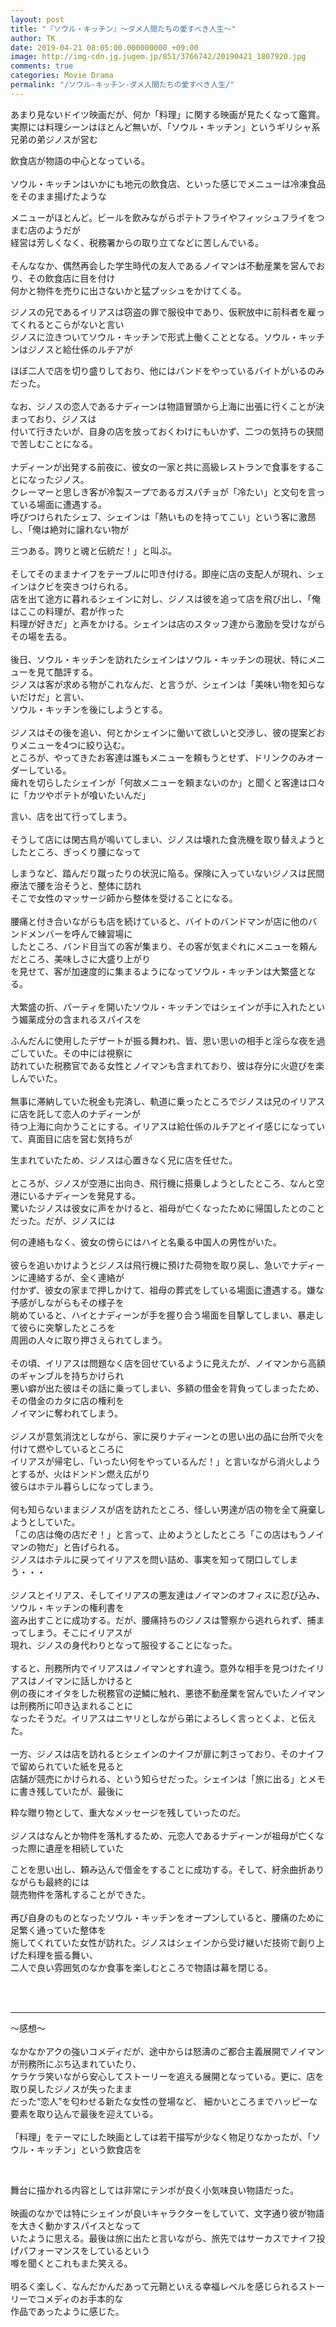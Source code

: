 ```yaml
---
layout: post
title: "『ソウル・キッチン』～ダメ人間たちの愛すべき人生～"
author: TK
date: 2019-04-21 08:05:00.000000000 +09:00
image: http://img-cdn.jg.jugem.jp/851/3766742/20190421_1807920.jpg
comments: true
categories: Movie Drama
permalink: "/ソウル-キッチン-ダメ人間たちの愛すべき人生/"
---
```






<p>あまり見ないドイツ映画だが、何か「料理」に関する映画が見たくなって鑑賞。<br />
実際には料理シーンはほとんど無いが、「ソウル・キッチン」というギリシャ系兄弟の弟ジノスが営む</p>

<p>飲食店が物語の中心となっている。<br />
<br />
ソウル・キッチンはいかにも地元の飲食店、といった感じでメニューは冷凍食品をそのまま揚げたような</p>

<p>メニューがほとんど。ビールを飲みながらポテトフライやフィッシュフライをつまむ店のようだが<br />
経営は芳しくなく、税務署からの取り立てなどに苦しんでいる。<br />
<br />
そんななか、偶然再会した学生時代の友人であるノイマンは不動産業を営んでおり、その飲食店に目を付け<br />
何かと物件を売りに出さないかと猛プッシュをかけてくる。</p>

<p>ジノスの兄であるイリアスは窃盗の罪で服役中であり、仮釈放中に前科者を雇ってくれるとこらがないと言い<br />
ジノスに泣きついてソウル・キッチンで形式上働くこととなる。ソウル・キッチンはジノスと給仕係のルチアが</p>

<p>ほぼ二人で店を切り盛りしており、他にはバンドをやっているバイトがいるのみだった。<br />
<br />
なお、ジノスの恋人であるナディーンは物語冒頭から上海に出張に行くことが決まっており、ジノスは<br />
付いて行きたいが、自身の店を放っておくわけにもいかず、二つの気持ちの狭間で苦しむことになる。<br />
<br />
ナディーンが出発する前夜に、彼女の一家と共に高級レストランで食事をすることになったジノス。<br />
クレーマーと思しき客が冷製スープであるガスパチョが「冷たい」と文句を言っている場面に遭遇する。<br />
呼びつけられたシェフ、シェインは「熱いものを持ってこい」という客に激昂し、「俺は絶対に譲れない物が</p>

<p>三つある。誇りと魂と伝統だ！」と叫ぶ。<br />
<br />
そしてそのままナイフをテーブルに叩き付ける。即座に店の支配人が現れ、シェインはクビを突きつけられる。<br />
店を出て途方に暮れるシェインに対し、ジノスは彼を追って店を飛び出し、「俺はここの料理が、君が作った<br />
料理が好きだ」と声をかける。シェインは店のスタッフ達から激励を受けながらその場を去る。<br />
<br />
後日、ソウル・キッチンを訪れたシェインはソウル・キッチンの現状、特にメニューを見て酷評する。<br />
ジノスは客が求める物がこれなんだ、と言うが、シェインは「美味い物を知らないだけだ」と言い、<br />
ソウル・キッチンを後にしようとする。<br />
<br />
ジノスはその後を追い、何とかシェインに働いて欲しいと交渉し、彼の提案どおりメニューを4つに絞り込む。<br />
ところが、やってきたお客達は誰もメニューを頼もうとせず、ドリンクのみオーダーしている。<br />
痺れを切らしたシェインが「何故メニューを頼まないのか」と聞くと客達は口々に「カツやポテトが喰いたいんだ」</p>

<p>言い、店を出て行ってしまう。<br />
<br />
そうして店には閑古鳥が鳴いてしまい、ジノスは壊れた食洗機を取り替えようとしたところ、ぎっくり腰になって</p>

<p>しまうなど、踏んだり蹴ったりの状況に陥る。保険に入っていないジノスは民間療法で腰を治そうと、整体に訪れ<br />
そこで女性のマッサージ師から整体を受けることになる。<br />
<br />
腰痛と付き合いながらも店を続けていると、バイトのバンドマンが店に他のバンドメンバーを呼んで練習場に<br />
したところ、バンド目当ての客が集まり、その客が気まぐれにメニューを頼んだところ、美味しさに大盛り上がり<br />
を見せて、客が加速度的に集まるようになってソウル・キッチンは大繁盛となる。<br />
<br />
大繁盛の折、パーティを開いたソウル・キッチンではシェインが手に入れたという媚薬成分の含まれるスパイスを</p>

<p>ふんだんに使用したデザートが振る舞われ、皆、思い思いの相手と淫らな夜を過ごしていた。その中には視察に<br />
訪れていた税務官である女性とノイマンも含まれており、彼は存分に火遊びを楽しんでいた。<br />
<br />
無事に滞納していた税金も完済し、軌道に乗ったところでジノスは兄のイリアスに店を託して恋人のナディーンが<br />
待つ上海に向かうことにする。イリアスは給仕係のルチアとイイ感じになっていて、真面目に店を営む気持ちが</p>

<p>生まれていたため、ジノスは心置きなく兄に店を任せた。<br />
<br />
ところが、ジノスが空港に出向き、飛行機に搭乗しようとしたところ、なんと空港にいるナディーンを発見する。<br />
驚いたジノスは彼女に声をかけると、祖母が亡くなったために帰国したとのことだった。だが、ジノスには</p>

<p>何の連絡もなく、彼女の傍らにはハイと名乗る中国人の男性がいた。<br />
<br />
彼らを追いかけようとジノスは飛行機に預けた荷物を取り戻し、急いでナディーンに連絡するが、全く連絡が<br />
付かず、彼女の家まで押しかけて、祖母の葬式をしている場面に遭遇する。嫌な予感がしながらもその様子を<br />
眺めていると、ハイとナディーンが手を握り合う場面を目撃してしまい、暴走して彼らに突撃したところを<br />
周囲の人々に取り押さえられてしまう。<br />
<br />
その頃、イリアスは問題なく店を回せているように見えたが、ノイマンから高額のギャンブルを持ちかけられ<br />
悪い癖が出た彼はその話に乗ってしまい、多額の借金を背負ってしまったため、その借金のカタに店の権利を<br />
ノイマンに奪われてしまう。<br />
<br />
ジノスが意気消沈としながら、家に戻りナディーンとの思い出の品に台所で火を付けて燃やしているところに<br />
イリアスが帰宅し、「いったい何をやっているんだ！」と言いながら消火しようとするが、火はドンドン燃え広がり<br />
彼らはホテル暮らしになってしまう。<br />
<br />
何も知らないままジノスが店を訪れたところ、怪しい男達が店の物を全て廃棄しようとしていた。<br />
「この店は俺の店だぞ！」と言って、止めようとしたところ「この店はもうノイマンの物だ」と告げられる。<br />
ジノスはホテルに戻ってイリアスを問い詰め、事実を知って閉口してしまう・・・<br />
<br />
ジノスとイリアス、そしてイリアスの悪友達はノイマンのオフィスに忍び込み、ソウル・キッチンの権利書を<br />
盗み出すことに成功する。だが、腰痛持ちのジノスは警察から逃れられず、捕まってしまう。そこにイリアスが<br />
現れ、ジノスの身代わりとなって服役することになった。<br />
<br />
すると、刑務所内でイリアスはノイマンとすれ違う。意外な相手を見つけたイリアスはノイマンに話しかけると<br />
例の夜にオイタをした税務官の逆鱗に触れ、悪徳不動産業を営んでいたノイマンは刑務所に叩き込まれることに<br />
なったそうだ。イリアスはニヤリとしながら弟によろしく言っとくよ、と伝えた。<br />
<br />
一方、ジノスは店を訪れるとシェインのナイフが扉に刺さっており、そのナイフで留められていた紙を見ると<br />
店舗が競売にかけられる、という知らせだった。シェインは「旅に出る」とメモに書き残していたが、最後に</p>

<p>粋な贈り物として、重大なメッセージを残していったのだ。<br />
<br />
ジノスはなんとか物件を落札するため、元恋人であるナディーンが祖母が亡くなった際に遺産を相続していた</p>

<p>ことを思い出し、頼み込んで借金をすることに成功する。そして、紆余曲折ありながらも最終的には<br />
競売物件を落札することができた。<br />
<br />
再び自身のものとなったソウル・キッチンをオープンしていると、腰痛のために足繁く通っていた整体を<br />
施してくれていた女性が訪れた。ジノスはシェインから受け継いだ技術で創り上げた料理を振る舞い、<br />
二人で良い雰囲気のなか食事を楽しむところで物語は幕を閉じる。<br />
&nbsp;</p>

<p>&nbsp;</p>

<hr />
<p>～感想～<br />
<br />
なかなかアクの強いコメディだが、途中からは怒濤のご都合主義展開でノイマンが刑務所にぶち込まれていたり、<br />
ケラケラ笑いながら安心してストーリーを追える展開となっている。更に、店を取り戻したジノスが失ったまま<br />
だった&ldquo;恋人&rdquo;を匂わせる新たな女性の登場など、 細かいところまでハッピーな要素を取り込んで最後を迎えている。<br />
<br />
「料理」をテーマにした映画としては若干描写が少なく物足りなかったが、「ソウル・キッチン」という飲食店を</p>

<p>&nbsp;</p>

<p>舞台に描かれる内容としては非常にテンポが良く小気味良い物語だった。<br />
<br />
映画のなかでは特にシェインが良いキャラクターをしていて、文字通り彼が物語を大きく動かすスパイスとなって<br />
いたように思える。最後は旅に出たと言いながら、旅先ではサーカスでナイフ投げパフォーマンスをしているという<br />
噂を聞くとこれもまた笑える。<br />
<br />
明るく楽しく、なんだかんだあって元鞘といえる幸福レベルを感じられるストーリーでコメディのお手本的な<br />
作品であったように感じた。</p>

